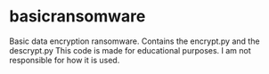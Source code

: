 # basicransomware
Basic data encryption ransomware. Contains the encrypt.py and the descrypt.py
This code is made for educational purposes. I am not responsible for how it is used.
